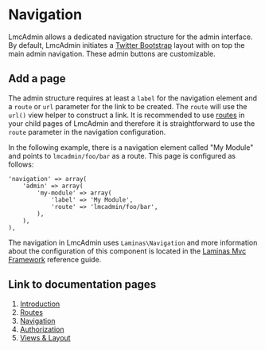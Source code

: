 # Navigation
LmcAdmin allows a dedicated navigation structure for the admin interface. By default, LmcAdmin initiates a [Twitter Bootstrap](http://twitter.github.com/bootstrap) layout with on top the main admin navigation. These admin buttons are customizable.

## Add a page
The admin structure requires at least a `label` for the navigation element and a `route` or `url` parameter for the link to be created. The `route` will use the `url()` view helper to construct a link. It is recommended to use [routes](2.Routes.md) in your child pages of LmcAdmin and therefore it is straightforward to use the `route` parameter in the navigation configuration.

In the following example, there is a navigation element called "My Module" and points to `lmcadmin/foo/bar` as a route. This page is configured as follows:

    'navigation' => array(
        'admin' => array(
            'my-module' => array(
                'label' => 'My Module',
                'route' => 'lmcadmin/foo/bar',
            ),
        ),
    ),

The navigation in LmcAdmin uses `Laminas\Navigation` and more information about the configuration of this component is located in the [Laminas Mvc Framework](https://docs.laminas.dev/laminas-navigation/quick-start/) reference guide.

## Link to documentation pages

 1. [Introduction](1.Introduction.md)
 2. [Routes](2.Routes.md)
 3. [Navigation](3.Navigation.md)
 4. [Authorization](4.Authorization.md)
 5. [Views & Layout](5.ViewLayout.md)
